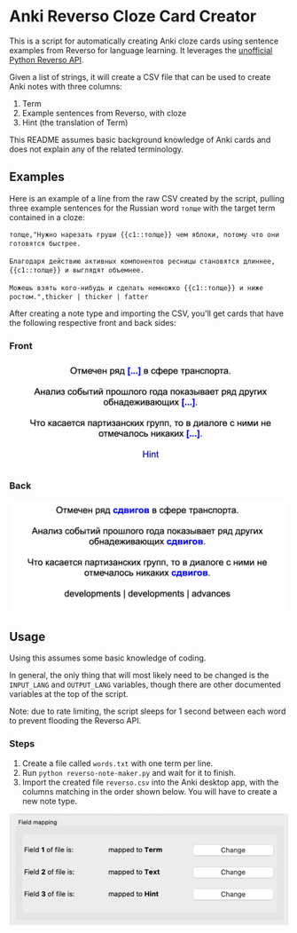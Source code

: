 # Anki Reverso Cloze Card Creator
This is a script for automatically creating Anki cloze cards using sentence
examples from Reverso for language
learning. It leverages the [unofficial Python Reverso
API](https://github.com/demian-wolf/ReversoAPI).

Given a list of strings, it will create a CSV file that can be used to create Anki
notes with three columns:

1. Term
2. Example sentences from Reverso, with cloze
3. Hint (the translation of Term)

This README assumes basic background knowledge of Anki cards and does not
explain any of the related terminology.

## Examples

Here is an example of a line from the raw CSV created by the script, pulling
three example sentences for the Russian word `толще` with the target term
contained in a cloze:

```
толще,"Нужно нарезать груши {{c1::толще}} чем яблоки, потому что они готовятся быстрее.

Благодаря действию активных компонентов ресницы становятся длиннее, {{c1::толще}} и выглядят объемнее.

Можешь взять кого-нибудь и сделать немножко {{c1::толще}} и ниже
ростом.",thicker | thicker | fatter
```

After creating a note type and importing the CSV, you'll get cards that have the
following respective front and back sides:

### Front
![Front of card](assets/front.png)

### Back
![Back of card](assets/back.png)

## Usage
Using this assumes some basic knowledge of coding.

In general, the only thing that will most likely need to be changed is the
`INPUT_LANG` and `OUTPUT_LANG` variables, though there are other documented
variables at the top of the script. 

Note: due to rate limiting, the script sleeps for 1 second between each word to
prevent flooding the Reverso API.

### Steps
1. Create a file called `words.txt` with one term per line.
2. Run `python reverso-note-maker.py` and wait for it to finish.
3. Import the created file `reverso.csv` into the Anki desktop app, with the
   columns matching in the order shown below. You will have to create a new note
   type.

![Example of importing](assets/import.png)

